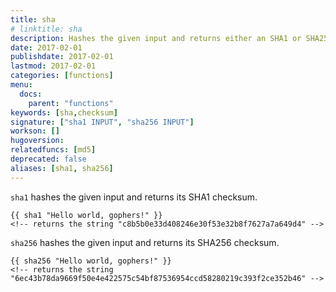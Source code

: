 ```yaml
---
title: sha
# linktitle: sha
description: Hashes the given input and returns either an SHA1 or SHA256 checksum.
date: 2017-02-01
publishdate: 2017-02-01
lastmod: 2017-02-01
categories: [functions]
menu:
  docs:
    parent: "functions"
keywords: [sha,checksum]
signature: ["sha1 INPUT", "sha256 INPUT"]
workson: []
hugoversion:
relatedfuncs: [md5]
deprecated: false
aliases: [sha1, sha256]
---
```


`sha1` hashes the given input and returns its SHA1 checksum.

```go-html-template
{{ sha1 "Hello world, gophers!" }}
<!-- returns the string "c8b5b0e33d408246e30f53e32b8f7627a7a649d4" -->
```

`sha256` hashes the given input and returns its SHA256 checksum.

```go-html-template
{{ sha256 "Hello world, gophers!" }}
<!-- returns the string "6ec43b78da9669f50e4e422575c54bf87536954ccd58280219c393f2ce352b46" -->
```

